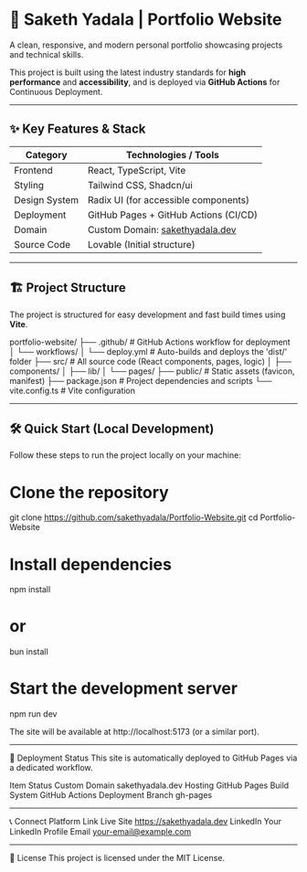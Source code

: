 # 🚀 Saketh Yadala | Portfolio Website

A clean, responsive, and modern personal portfolio showcasing projects and technical skills.

This project is built using the latest industry standards for **high performance** and **accessibility**, and is deployed via **GitHub Actions** for Continuous Deployment.

---

## ✨ Key Features & Stack

| **Category**     | **Technologies / Tools**                    |
|------------------|---------------------------------------------|
| Frontend        | React, TypeScript, Vite                     |
| Styling         | Tailwind CSS, Shadcn/ui                     |
| Design System   | Radix UI (for accessible components)        |
| Deployment      | GitHub Pages + GitHub Actions (CI/CD)       |
| Domain          | Custom Domain: [sakethyadala.dev](https://sakethyadala.dev) |
| Source Code     | Lovable (Initial structure)                 |

---

## 🏗️ Project Structure

The project is structured for easy development and fast build times using **Vite**.

portfolio-website/
├── .github/ # GitHub Actions workflow for deployment
│ └── workflows/
│ └── deploy.yml # Auto-builds and deploys the 'dist/' folder
├── src/ # All source code (React components, pages, logic)
│ ├── components/
│ ├── lib/
│ └── pages/
├── public/ # Static assets (favicon, manifest)
├── package.json # Project dependencies and scripts
└── vite.config.ts # Vite configuration

---

## 🛠️ Quick Start (Local Development)

Follow these steps to run the project locally on your machine:

# Clone the repository
git clone https://github.com/sakethyadala/Portfolio-Website.git
cd Portfolio-Website

# Install dependencies
npm install
# or
bun install

# Start the development server
npm run dev

The site will be available at http://localhost:5173 (or a similar port).

---

🚀 Deployment Status
This site is automatically deployed to GitHub Pages via a dedicated workflow.

Item	Status
Custom Domain	sakethyadala.dev
Hosting	GitHub Pages
Build System	GitHub Actions
Deployment Branch	gh-pages

---

📞 Connect
Platform	Link
Live Site	https://sakethyadala.dev
LinkedIn	Your LinkedIn Profile
Email	your-email@example.com

---

📝 License
This project is licensed under the MIT License.


